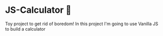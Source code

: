 # JS-Calculator 🙌
Toy project to get rid of boredom!
In this project I'm going to use Vanilla JS to build a calculator
